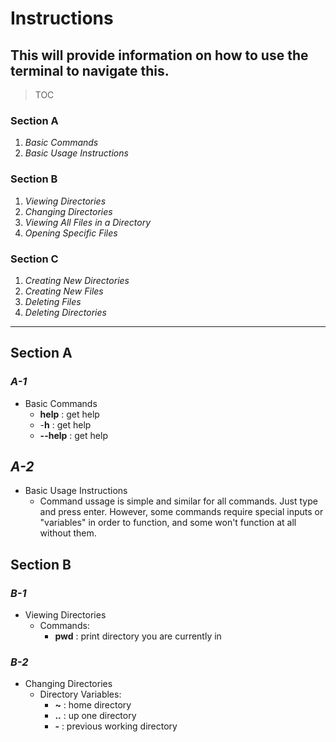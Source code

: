 # Instructions

## This will provide information on how to use the terminal to navigate this.

> TOC

### **Section A**
1. *Basic Commands*
2. *Basic Usage Instructions*
### **Section B**
1. *Viewing Directories*
2. *Changing Directories*
3. *Viewing All Files in a Directory*
4. *Opening Specific Files*
### **Section C**
1. *Creating New Directories*
2. *Creating New Files*
3. *Deleting Files*
4. *Deleting Directories*

<hr>

## **Section A**
### ***A-1***
* Basic Commands
    - **help** : get help
    - -**h** : get help
    - **--help** : get help
## ***A-2***
* Basic Usage Instructions
    - Command ussage is simple and similar for all commands. Just type and press enter. However, some commands require special inputs or "variables" in order to function, and some won't function at all without them.

## **Section B**
### ***B-1***
* Viewing Directories
    - Commands:
        - **pwd** : print directory you are currently in

### ***B-2***
* Changing Directories
    - Directory Variables:
        - **~** : home directory
        - **..** : up one directory
        - **-** : previous working directory